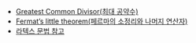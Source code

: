 * [Greatest Common Divisor(최대 공약수)](/Algorithm/Algebra/GCD.md)
* [Fermat’s little theorem(페르마의 소정리와 나머지 연산자)](/Algorithm/Algebra/Fltheorm.md)
* [라텍스 문법 참고](https://khw11044.github.io/blog/blog-etc/2020-12-21-markdown-tutorial2/)

